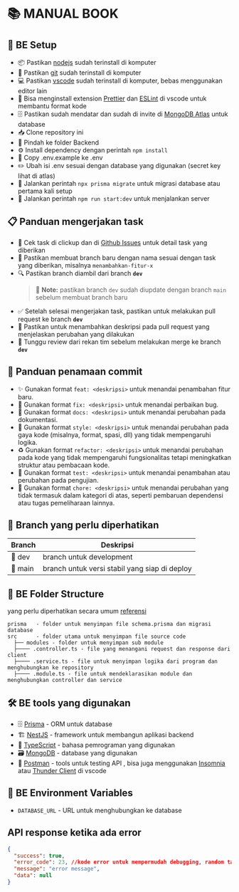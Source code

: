 # 📚 MANUAL BOOK

## 🔧 BE Setup
- 📦 Pastikan [nodejs](https://nodejs.org/en/) sudah terinstall di komputer
- 🔄 Pastikan [git](https://git-scm.com/) sudah terinstall di komputer
- 💻 Pastikan [vscode](https://code.visualstudio.com/) sudah terinstall di komputer, bebas menggunakan editor lain
- 🧩 Bisa menginstall extension [Prettier](https://marketplace.visualstudio.com/items?itemName=esbenp.prettier-vscode) dan [ESLint](https://marketplace.visualstudio.com/items?itemName=dbaeumer.vscode-eslint) di vscode untuk membantu format kode
- 🗄️ Pastikan sudah mendatar dan sudah di invite di [MongoDB Atlas](https://www.mongodb.com/atlas/database) untuk database
- 📥 Clone repository ini
- 📂 Pindah ke folder Backend
- ⚙️ Install dependency dengan perintah `npm install`
- 📄 Copy .env.example ke .env
- ✏️ Ubah isi .env sesuai dengan database yang digunakan (secret key lihat di atlas)
- 🔄 Jalankan perintah `npx prisma migrate` untuk migrasi database atau pertama kali setup
- 🚀 Jalankan perintah `npm run start:dev` untuk menjalankan server

## 📋 Panduan mengerjakan task
- 👀 Cek task di clickup dan di [Github Issues](https://github.com/ITDEVECS2025-2026/Backend/issues) untuk detail task yang diberikan
- 🌿 Pastikan membuat branch baru dengan nama sesuai dengan task yang diberikan, misalnya `menambahkan-fitur-x`
- 🔍 Pastikan branch diambil dari branch **`dev`**
  > 📝 **Note:** pastikan branch `dev` sudah diupdate dengan branch `main` sebelum membuat branch baru
- ✅ Setelah selesai mengerjakan task, pastikan untuk melakukan pull request ke branch **`dev`**
- 📝 Pastikan untuk menambahkan deskripsi pada pull request yang menjelaskan perubahan yang dilakukan
- 👥 Tunggu review dari rekan tim sebelum melakukan merge ke branch **`dev`**

## 💬 Panduan penamaan commit
- ✨ Gunakan format `feat: <deskripsi>` untuk menandai penambahan fitur baru.
- 🐛 Gunakan format `fix: <deskripsi>` untuk menandai perbaikan bug.
- 📝 Gunakan format `docs: <deskripsi>` untuk menandai perubahan pada dokumentasi.
- 💄 Gunakan format `style: <deskripsi>` untuk menandai perubahan pada gaya kode (misalnya, format, spasi, dll) yang tidak mempengaruhi logika.
- ♻️ Gunakan format `refactor: <deskripsi>` untuk menandai perubahan pada kode yang tidak mempengaruhi fungsionalitas tetapi meningkatkan struktur atau pembacaan kode.
- 🧪 Gunakan format `test: <deskripsi>` untuk menandai penambahan atau perubahan pada pengujian.
- 🔧 Gunakan format `chore: <deskripsi>` untuk menandai perubahan yang tidak termasuk dalam kategori di atas, seperti pembaruan dependensi atau tugas pemeliharaan lainnya.

## 🌿 Branch yang perlu diperhatikan
| Branch | Deskripsi |
|--------|-----------|
| 🔨 dev    | branch untuk development |
| 🚀 main   | branch untuk versi stabil yang siap di deploy |



## 📁 BE Folder Structure
yang perlu diperhatikan secara umum [referensi](https://docs.nestjs.com/modules)
```
prisma   - folder untuk menyimpan file schema.prisma dan migrasi database
src      - folder utama untuk menyimpan file source code
  ├── modules - folder untuk menyimpan sub module 
  ├──── .controller.ts - file yang menangani request dan response dari client
  ├──── .service.ts - file untuk menyimpan logika dari program dan menghubungkan ke repository
  ├──── .module.ts - file untuk mendeklarasikan module dan menghubungkan controller dan service
```

## 🛠️ BE tools yang digunakan
- 🗄️ [Prisma](https://www.prisma.io/docs/) - ORM untuk database
- 🏗️ [NestJS](https://docs.nestjs.com/) - framework untuk membangun aplikasi backend
- 📜 [TypeScript](https://www.typescriptlang.org/) - bahasa pemrograman yang digunakan
- 🗃️ [MongoDB](https://www.mongodb.com/) - database yang digunakan
- 🧪 [Postman](https://www.postman.com/) - tools untuk testing API , bisa juga menggunakan [Insomnia](https://insomnia.rest/) atau [Thunder Client](https://marketplace.visualstudio.com/items?itemName=rangav.vscode-thunder-client) di vscode

## 🔐 BE Environment Variables
- `DATABASE_URL` - URL untuk menghubungkan ke database

## API response ketika ada error
```json
{
  "success": true,
  "error_code": 23, //kode error untuk mempermudah debugging, random tapi usahaan angan sama dengan error lainnya
  "message": "error message",
  "data": null
}
```
